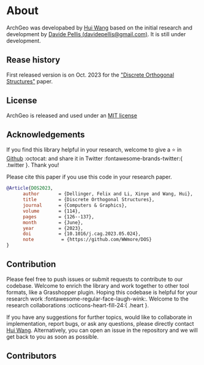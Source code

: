 # About

ArchGeo was developabed by [Hui Wang](hui.wang.1@kaust.edu.sa) based on the initial research and development by [Davide Pellis (davidepellis@gmail.com)](https://scholar.google.com/citations?user=JnocFM4AAAAJ&hl=en). 
It is still under development. 

## Rease history

First released version is on Oct. 2023 for the ["Discrete Orthogonal Structures"](https://doi.org/10.1016/j.cag.2023.05.024) paper.

## License

ArchGeo is released and used under an [MIT license](https://tlo.mit.edu/learn-about-intellectual-property/software-and-open-source-licensing/open-source-licensing)


## Acknowledgements

If you find this library helpful in your research, welcome to give a :star: in [Github](https://github.com/WWmore/DOS) :octocat: and share it in Twitter :fontawesome-brands-twitter:{ .twitter }. Thank you!

Please cite this paper if you use this code in your research paper.

```bibtex
@Article{DOS2023,
      author       = {Dellinger, Felix and Li, Xinye and Wang, Hui},
      title        = {Discrete Orthogonal Structures},
      journal      = {Computers & Graphics},
      volume       = {114},
      pages        = {126--137},
      month        = {June},
      year         = {2023},
      doi          = {10.1016/j.cag.2023.05.024},
      note          = {https://github.com/WWmore/DOS}
}
```

## Contribution

Please feel free to push issues or submit requests to contribute to our codebase.
Welcome to enrich the library and work together to other tool formats, like a Grasshopper plugin.
Hoping this codebase is helpful for your research work :fontawesome-regular-face-laugh-wink:. 
Welcome to the research collaborations :octicons-heart-fill-24:{ .heart }.

If you have any suggestions for further topics, would like to collaborate in implementation, report bugs, or ask any questions, please directly contact [Hui Wang](hui.wang.1@kaust.edu.sa). 
Alternatively, you can open an issue in the repository and we will get back to you as soon as possible.

## Contributors
